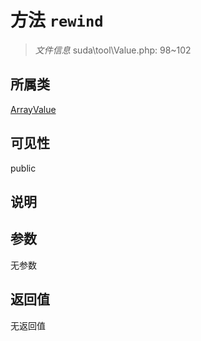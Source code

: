 # 方法 `rewind`

> *文件信息* suda\tool\Value.php: 98~102

## 所属类 

[ArrayValue](../ArrayValue.md)

## 可见性

public

## 说明



## 参数


无参数


## 返回值

无返回值
